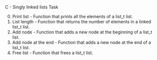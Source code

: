 C - Singly linked lists Task

0. Print list - Function that prints all the elements of a list_t list.
1. List length - Function that returns the number of elements in a linked list_t list.
2. Add node - Function that adds a new node at the beginning of a list_t list.
3. Add node at the end - Function that adds a new node at the end of a list_t list.
4. Free list - Function that frees a list_t list.
